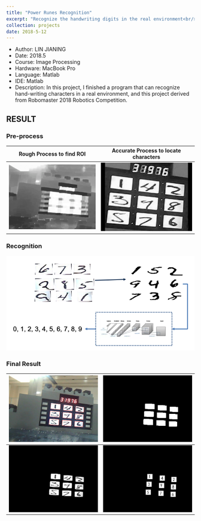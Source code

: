 ```yaml
---
title: "Power Runes Recognition"
excerpt: "Recognize the handwriting digits in the real environment<br/><img src='/images/projects-1/small.gif' height='600' width='600'>"
collection: projects
date: 2018-5-12
---
```


- Author: LIN JIANING
- Date: 2018.5
- Course: Image Processing
- Hardware: MacBook Pro 
- Language: Matlab
- IDE: Matlab
- Description: In this project, I finished a program that can recognize hand-writing characters in a real environment, and this project derived from Robomaster 2018 Robotics Competition.

## RESULT

### Pre-process

|       Rough Process to find ROI       | Accurate Process to locate characters |
| :-----------------------------------: | :-----------------------------------: |
| ![process_rough](/images/projects-1/process_rough.gif) |   ![process_acc](/images/projects-1/process_acc.gif)   |

### Recognition

![CNN](/images/projects-1/CNN.png)

### Final Result

| ![A](/images/projects-1/A.png)                         | ![C](/images/projects-1/C.png)                     |
| ------------------------------------- | --------------------------------- |
| ![outimg](/images/projects-1/outimg.png)               | ![Ze](/images/projects-1/Ze.png)                   |